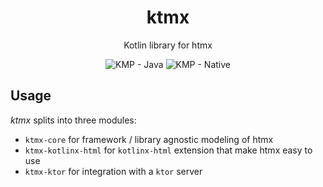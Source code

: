<h1 align="center">ktmx</h1> 

<p align="center">
Kotlin library for htmx
</p>

<p align="center">
<img alt="KMP - Java" src="https://img.shields.io/badge/KMP-Java-5382A1?style=for-the-badge&logo=kotlin">
<img alt="KMP - Native" src="https://img.shields.io/badge/KMP-Nix-FFBF00?style=for-the-badge&logo=kotlin">
</p>

## Usage

_ktmx_ splits into three modules:

- `ktmx-core` for framework / library agnostic modeling of htmx
- `ktmx-kotlinx-html` for `kotlinx-html` extension that make htmx easy to use
- `ktmx-ktor` for integration with a `ktor` server
